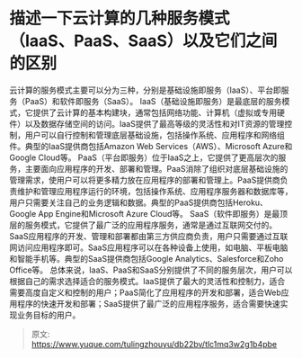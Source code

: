 # 描述一下云计算的几种服务模式（IaaS、PaaS、SaaS）以及它们之间的区别

云计算的服务模式主要可以分为三种，分别是基础设施即服务（IaaS）、平台即服务（PaaS）和软件即服务（SaaS）。
IaaS（基础设施即服务）是最底层的服务模式，它提供了云计算的基本构建块，通常包括网络功能、计算机（虚拟或专用硬件）以及数据存储空间的访问。IaaS提供了最高等级的灵活性和对IT资源的管理控制，用户可以自行控制和管理底层基础设施，包括操作系统、应用程序和网络组件。典型的IaaS提供商包括Amazon Web Services（AWS）、Microsoft Azure和Google Cloud等。
PaaS（平台即服务）位于IaaS之上，它提供了更高层次的服务，主要面向应用程序的开发、部署和管理。PaaS消除了组织对底层基础设施的管理需求，使用户可以将更多精力放在应用程序的部署和管理上。PaaS提供商负责维护和管理应用程序运行的环境，包括操作系统、应用程序服务器和数据库等，用户只需要关注自己的业务逻辑和数据。典型的PaaS提供商包括Heroku、Google App Engine和Microsoft Azure Cloud等。
SaaS（软件即服务）是最顶层的服务模式，它提供了最广泛的应用程序服务，通常是通过互联网交付的。SaaS应用程序的开发、管理和部署都由第三方供应商负责，用户只需要通过互联网访问应用程序即可。SaaS应用程序可以在各种设备上使用，如电脑、平板电脑和智能手机等。典型的SaaS提供商包括Google Analytics、Salesforce和Zoho Office等。
总体来说，IaaS、PaaS和SaaS分别提供了不同的服务层次，用户可以根据自己的需求选择适合的服务模式。IaaS提供了最大的灵活性和控制力，适合需要高度自定义和控制的用户；PaaS简化了应用程序的开发和部署，适合Web应用程序的快速开发和部署；SaaS提供了最广泛的应用程序服务，适合需要快速实现业务目标的用户。


> 原文: <https://www.yuque.com/tulingzhouyu/db22bv/tlc1mq3w2g1b4pbe>